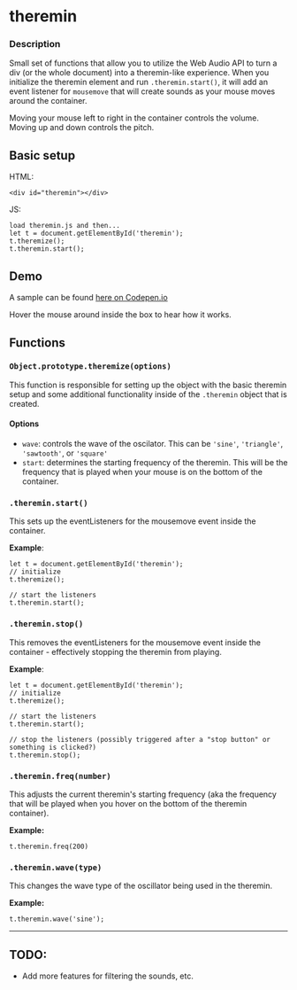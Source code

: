 # theremin
### Description
Small set of functions that allow you to utilize the Web Audio API to turn a div (or the whole document) into a theremin-like experience.
When you initialize the theremin element and run `.theremin.start()`, it will add an event listener for `mousemove` that will create sounds as your mouse moves around the container.

Moving your mouse left to right in the container controls the volume. Moving up and down controls the pitch.


## Basic setup
HTML:
```
<div id="theremin"></div>
```
JS:
```
load theremin.js and then...
let t = document.getElementById('theremin');
t.theremize();
t.theremin.start();
```

## Demo
A sample can be found [here on Codepen.io](https://codepen.io/nilbog/full/ZXLgMB/)

Hover the mouse around inside the box to hear how it works.

## Functions
### `Object.prototype.theremize(options)`
This function is responsible for setting up the object with the basic theremin setup and some additional functionality inside of the `.theremin` object that is created.

#### Options
- `wave`: controls the wave of the oscilator. This can be `'sine'`, `'triangle'`, `'sawtooth'`, or `'square'`
- `start`: determines the starting frequency of the theremin. This will be the frequency that is played when your mouse is on the bottom of the container.

### `.theremin.start()`
This sets up the eventListeners for the mousemove event inside the container.

**Example**:
```
let t = document.getElementById('theremin');
// initialize
t.theremize();

// start the listeners
t.theremin.start();
```

### `.theremin.stop()`
This removes the eventListeners for the mousemove event inside the container - effectively stopping the theremin from playing.

**Example**:
```
let t = document.getElementById('theremin');
// initialize
t.theremize();

// start the listeners
t.theremin.start();

// stop the listeners (possibly triggered after a "stop button" or something is clicked?)
t.theremin.stop();
```

### `.theremin.freq(number)`
This adjusts the current theremin's starting frequency (aka the frequency that will be played when you hover on the bottom of the theremin container).

**Example:**
```
t.theremin.freq(200)
```

### `.theremin.wave(type)`
This changes the wave type of the oscillator being used in the theremin.

**Example:**
```
t.theremin.wave('sine');
```

---
## TODO:
- Add more features for filtering the sounds, etc.
